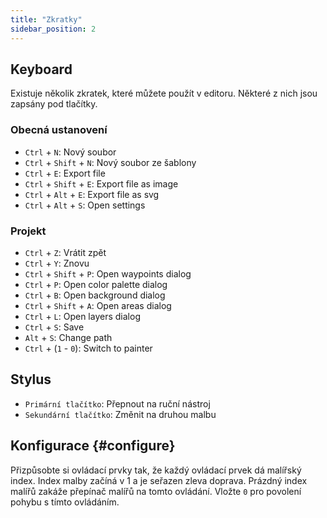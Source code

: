 ```yaml
---
title: "Zkratky"
sidebar_position: 2
---
```



## Keyboard

Existuje několik zkratek, které můžete použít v editoru. Některé z nich jsou zapsány pod tlačítky.

### Obecná ustanovení

* `Ctrl` + `N`: Nový soubor
* `Ctrl` + `Shift` + `N`: Nový soubor ze šablony
* `Ctrl` + `E`: Export file
* `Ctrl` + `Shift` + `E`: Export file as image
* `Ctrl` + `Alt` + `E`: Export file as svg
* `Ctrl` + `Alt` + `S`: Open settings

### Projekt

* `Ctrl` + `Z`: Vrátit zpět
* `Ctrl` + `Y`: Znovu
* `Ctrl` + `Shift` + `P`: Open waypoints dialog
* `Ctrl` + `P`: Open color palette dialog
* `Ctrl` + `B`: Open background dialog
* `Ctrl` + `Shift` + `A`: Open areas dialog
* `Ctrl` + `L`: Open layers dialog
* `Ctrl` + `S`: Save
* `Alt` + `S`: Change path
* `Ctrl` + (`1` - `0`): Switch to painter

## Stylus

* `Primární tlačítko`: Přepnout na ruční nástroj
* `Sekundární tlačítko`: Změnit na druhou malbu

## Konfigurace {#configure}

Přizpůsobte si ovládací prvky tak, že každý ovládací prvek dá malířský index. Index malby začíná v 1 a je seřazen zleva doprava. Prázdný index malířů zakáže přepínač malířů na tomto ovládání. Vložte `0` pro povolení pohybu s tímto ovládáním.
